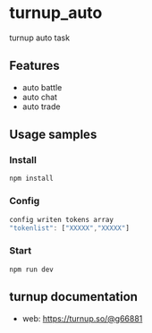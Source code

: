 # turnup_auto
 turnup auto task
## Features

  * auto battle
  * auto chat
  * auto trade

## Usage samples

### Install

```
npm install
```

### Config

```javascript
config writen tokens array
"tokenlist": ["XXXXX","XXXXX"]
```


### Start

```
npm run dev
```


## turnup  documentation

  * web: https://turnup.so/@g66881
